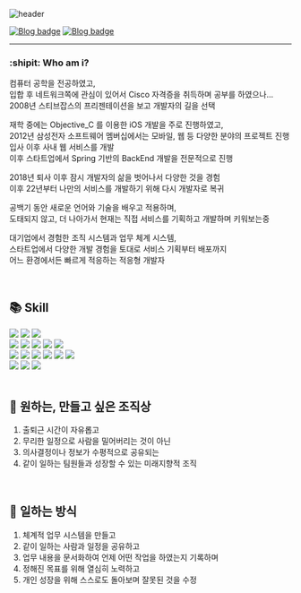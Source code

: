 ![header](https://capsule-render.vercel.app/api?type=transparent&theme=tokyonight&height=40&section=header&text=MHLab%20|%20기록을%20좋아하는%20개발자&fontSize=30&fontAlign=22)

[![Blog badge](https://img.shields.io/badge/Dev_Blog-blueviolet?style=flat&logo=github&logoColor=white)](https://elfinlas.github.io/)
[![Blog badge](https://img.shields.io/badge/elfinlas@gmail.com-informational?style=flat&logo=gmail&logoColor=white)](https://elfinlas.github.io/)

---

### :shipit: Who am i? 

컴퓨터 공학을 전공하였고,  
입합 후 네트워크쪽에 관심이 있어서 Cisco 자격증을 취득하며 공부를 하였으나...  
2008년 스티브잡스의 프리젠테이션을 보고 개발자의 길을 선택  
  
재학 중에는 Objective_C 를 이용한 iOS 개발을 주로 진행하였고,   
2012년 삼성전자 소프트웨어 멤버십에서는 모바일, 웹 등 다양한 분야의 프로젝트 진행  
입사 이후 사내 웹 서비스를 개발   
이후 스타트업에서 Spring 기반의 BackEnd 개발을 전문적으로 진행 

2018년 퇴사 이후 잠시 개발자의 삶을 벗어나서 다양한 것을 경험  
이후 22년부터 나만의 서비스를 개발하기 위해 다시 개발자로 복귀  

공백기 동안 새로운 언어와 기술을 배우고 적용하며,  
도태되지 않고, 더 나아가서
현재는 직접 서비스를 기획하고 개발하며 키워보는중

대기업에서 경험한 조직 시스템과 업무 체계 시스템,  
스타트업에서 다양한 개발 경험을 토대로 
서비스 기획부터 배포까지  
어느 환경에서든 빠르게 적응하는 적응형 개발자

<br>

## 📚 Skill

<div>
<img src="https://img.shields.io/badge/Java-FFFFFF?style=for-the-square&logo=openjdk&logoColor=black"/> 
<img src="https://img.shields.io/badge/Javascript-F7DF1E?style=for-the-square&logo=javascript&logoColor=white"/>
<img src="https://img.shields.io/badge/Typescript-blue?style=for-the-square&logo=typescript&logoColor=white"/>
 </div>
 
 <div>
<img src="https://img.shields.io/badge/Spring-6DB33F?style=for-the-square&logo=spring&logoColor=white"/>
 <img src="https://img.shields.io/badge/SpringBoot-6DB33F?style=for-the-square&logo=springboot&logoColor=white"/>
 <img src="https://img.shields.io/badge/Thymeleaf-005F0F?style=for-the-square&logo=thymeleaf&logoColor=white"/> 
  <img src="https://img.shields.io/badge/Bootstrap-7952B3?style=for-the-square&logo=bootstrap&logoColor=white"/> 
  <img src="https://img.shields.io/badge/jQuery-0769AD?style=for-the-square&logo=jquery&logoColor=white"/> 
 </div>
 
 <div>
  <img src="https://img.shields.io/badge/Nest.Js-E0234E?style=for-the-square&logo=nestjs&logoColor=white"/>
  <img src="https://img.shields.io/badge/MongoDB-47A248?style=for-the-square&logo=mongodb&logoColor=white"/>
 <img src="https://img.shields.io/badge/Nginx-009639?style=for-the-square&logo=nginx&logoColor=white"/>
 <img src="https://img.shields.io/badge/Next.Js-000000?style=for-the-square&logo=nextdotjs&logoColor=white"/>
<img src="https://img.shields.io/badge/React-61DAFB?style=for-the-square&logo=react&logoColor=white"/>
  <img src="https://img.shields.io/badge/Tailwind_CSS-06B6D4?style=for-the-square&logo=tailwindcss&logoColor=white"/>
 </div>
 
<div>
  <img src="https://img.shields.io/badge/AWS-232F3E?style=for-the-square&logo=amazonaws&logoColor=white"/>
   <img src="https://img.shields.io/badge/AWS_EC2-FF9900?style=for-the-square&logo=amazonaws&logoColor=white"/>
   <img src="https://img.shields.io/badge/Cloudflare-F38020?style=for-the-square&logo=cloudflare&logoColor=white"/>
 </div>
 
<br>

## :pushpin: 원하는, 만들고 싶은 조직상

1. 출퇴근 시간이 자유롭고 
2. 무리한 일정으로 사람을 밀어버리는 것이 아닌
3. 의사결정이나 정보가 수평적으로 공유되는
4. 같이 일하는 팀원들과 성장할 수 있는 미래지향적 조직

<br>

## :pray: 일하는 방식

1. 체계적 업무 시스템을 만들고
2. 같이 일하는 사람과 일정을 공유하고  
3. 업무 내용을 문서화하여 언제 어떤 작업을 하였는지 기록하며
4. 정해진 목표를 위해 열심히 노력하고
5. 개인 성장을 위해 스스로도 돌아보며 잘못된 것을 수정 


<!-- 

 [![Top Langs](https://github-readme-stats.vercel.app/api/top-langs/?username=elfinlas&langs_count=8)](https://github.com/elfinlas/github-readme-stats)

![Anurag's GitHub stats](https://github-readme-stats.vercel.app/api?username=elfinlas&show_icons=true&theme=radical)

-->



<!-- 

![header](https://capsule-render.vercel.app/api?type=transparent&theme=tokyonight&height=200&section=header&text=MHLab-nl-Web%20Developer&fontSize=40&fontAlign=92&fontAlign=84)

<img src="https://img.shields.io/badge/Tech_Blog-ddd-007396?style=for-the-square&logo=Java&logoColor=white">

[![General badge](https://img.shields.io/badge/Tech_Blog-ddd-007396?style=for-the-square&logo=Java&logoColor=white)](https://elfinlas.github.io/)

<div><h1>🔗Links</h1></div>

<img src="https://img.shields.io/badge/Java-007396?style=for-the-badge&logo=Java&logoColor=white"> 

<img src="https://img.shields.io/badge/java-3DDC84?style=flat-square&logo=github&logoColor=white"/>

<div><h1>📚 STACKS</h1></div>

<img src="https://img.shields.io/badge/java-007396?style=for-the-badge&logo=java&logoColor=white"> 

<img src="https://img.shields.io/badge/Dart-0175C2?style=for-the-square&logo=dart&logoColor=white"/>
 -->

<!-- https://img.shields.io/badge/<LABEL>-<MESSAGE>-<COLOR>  -->
<!--
**elfinlas/elfinlas** is a ✨ _special_ ✨ repository because its `README.md` (this file) appears on your GitHub profile.

Here are some ideas to get you started:

- 🔭 I’m currently working on ...
- 🌱 I’m currently learning ...
- 👯 I’m looking to collaborate on ...
- 🤔 I’m looking for help with ...
- 💬 Ask me about ...
- 📫 How to reach me: ...
- 😄 Pronouns: ...
- ⚡ Fun fact: ...
-->
